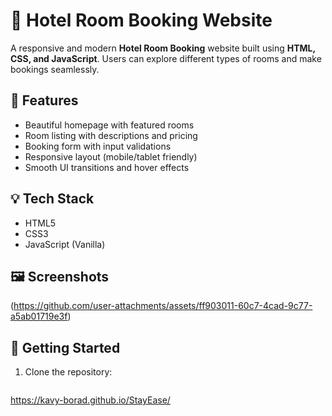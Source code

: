 # 🏨 Hotel Room Booking Website

A responsive and modern **Hotel Room Booking** website built using **HTML, CSS, and JavaScript**. Users can explore different types of rooms and make bookings seamlessly.

## 📌 Features

- Beautiful homepage with featured rooms
- Room listing with descriptions and pricing
- Booking form with input validations
- Responsive layout (mobile/tablet friendly)
- Smooth UI transitions and hover effects

## 💡 Tech Stack

- HTML5
- CSS3
- JavaScript (Vanilla)

## 🖼️ Screenshots

(https://github.com/user-attachments/assets/ff903011-60c7-4cad-9c77-a5ab01719e3f)
 

## 🚀 Getting Started

1. Clone the repository:
   ```bash
https://kavy-borad.github.io/StayEase/
